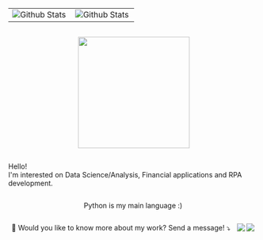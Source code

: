 <div class="container" align="center" style="display: flex; justify-content: space-around; flex-wrap: wrap;">
<table>
  <tr>
    <td>
      <img
        align="left"
        src="https://github-readme-stats.vercel.app/api?username=davimmilhome&theme=dark&hide_border=false&include_all_commits=true"
        alt="Github Stats"
      />
    </td>
    <td>
      <img
        align="left"
        src="https://github-readme-streak-stats.herokuapp.com/?user=davimmilhome&theme=dark&hide_border=false"
        alt="Github Stats"
      />
    </td>
  </tr>
</table>

<img src="https://files.prepinsta.com/wp-content/uploads/2020/07/python-removebg-preview.webp" min-width="225px" max-width="250px" width="225px" align="right"> </br>

<p align="left"> 
  Hello! <strong></strong><br>
  I'm interested on Data Science/Analysis, Financial applications and RPA development.
</p>

<p align="left">
  Python is my main language :)
</p>

<p align="left">
  💌 Would you like to know more about my work? Send a message! ⤵️
</p>

<p align="left">
  <a href="mailto:davimmilhome@gmail.com" alt="Gmail">
  <img src="https://img.shields.io/badge/-Gmail-FF0000?style=flat-square&labelColor=FF0000&logo=gmail&logoColor=white&link=davimmilhome@gmail.com" /></a>

  <a href="https://www.linkedin.com/in/davi-milhome/" alt="LinkedIn">
  <img src="https://img.shields.io/badge/-Linkedin-0e76a8?style=flat-square&logo=Linkedin&logoColor=white&link=https://www.linkedin.com/in/davi-milhome/" /></a>


</p>
